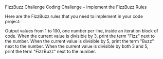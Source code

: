 FizzBuzz Challenge
Coding Challenge – Implement the FizzBuzz Rules

Here are the FizzBuzz rules that you need to implement in your code project:

Output values from 1 to 100, one number per line, inside an iteration block of code.
When the current value is divisible by 3, print the term "Fizz" next to the number.
When the current value is divisible by 5, print the term "Buzz" next to the number.
When the current value is divisible by both 3 and 5, print the term "FizzBuzz" next to the number.
